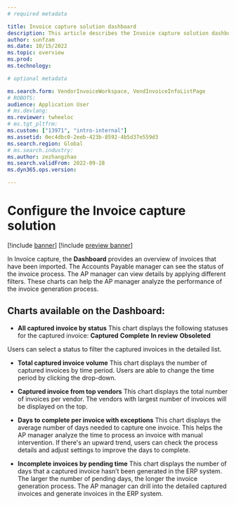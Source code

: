 ```yaml
---
# required metadata

title: Invoice capture solution dashboard
description: This article describes the Invoice capture solution dashboard.
author: sunfzam
ms.date: 10/15/2022
ms.topic: overview
ms.prod: 
ms.technology: 

# optional metadata

ms.search.form: VendorInvoiceWorkspace, VendInvoiceInfoListPage
# ROBOTS: 
audience: Application User
# ms.devlang: 
ms.reviewer: twheeloc
# ms.tgt_pltfrm: 
ms.custom: ["13971", "intro-internal"]
ms.assetid: 0ec4dbc0-2eeb-423b-8592-4b5d37e559d3
ms.search.region: Global
# ms.search.industry: 
ms.author: zezhangzhao
ms.search.validFrom: 2022-09-28
ms.dyn365.ops.version: 

---
```


# Configure the Invoice capture solution

[!include [banner](../includes/banner.md)]
[!include [preview banner](../includes/preview-banner.md)]

In Invoice capture, the **Dashboard** provides an overview of invoices that have been imported. The Accounts Payable manager can see the status of the invoice process. The AP manager can view details by applying different filters. These charts can help the AP manager analyze the performance of the invoice generation process. 

## Charts available on the Dashboard: 

 - **All captured invoice by status**
This chart displays the following statuses for the captured invoice:
**Captured** 
**Complete** 
**In review** 
**Obsoleted** 

Users can select a status to filter the captured invoices in the detailed list.

 - **Total captured invoice volume**
This chart displays the number of captured invoices by time period. Users are able to change the time period by clicking the drop-down. 

 - **Captured invoice from top vendors**
This chart displays the total number of invoices per vendor. The vendors with largest number of invoices will be displayed on the top. 

 - **Days to complete per invoice with exceptions**
This chart displays the average number of days needed to capture one invoice. This helps the AP manager analyze the time to process an invoice with manual intervention. If there's an upward trend, users can check the process details and adjust settings to improve the days to complete. 

 - **Incomplete invoices by pending time**
This chart displays the number of days that a captured invoice hasn’t been generated in the ERP system. The larger the number of pending days, the longer the invoice generation process. The AP manager can drill into the detailed captured invoices and generate invoices in the ERP system. 

